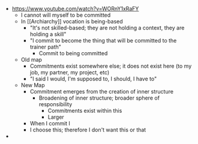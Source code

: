 - https://www.youtube.com/watch?v=WORnY1xRaFY
	- I cannot will myself to be committed
	- In [[Archiarchy]] vocation is being-based
		- "It's not skilled-based; they are not holding a context, they are holding a skill"
		- "I commit to become the thing that will be committed to the trainer path"
			- Commit to being committed
	- Old map
		- Commitments exist somewhere else; it does not exist here (to my job, my partner, my project, etc)
		- "I said I would, I'm supposed to, I should, I have to"
	- New Map
		- Commitment emerges from the creation of inner structure
			- Broadening of inner structure; broader sphere of responsibility
				- Commitments exist within this
				- Larger
		- When I commit I
		- I choose this; therefore I don't want this or that
-